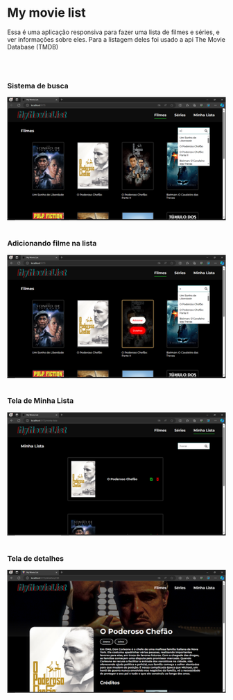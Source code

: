 <h1>My movie list</h1>

<p>
    Essa é uma aplicação responsiva para fazer uma lista de filmes e séries, e ver 
    informações sobre eles. Para a listagem deles foi usado a 
    api The Movie Database (TMDB) 
</p>
<br/><br/>

<h3>Sistema de busca</h3>
<img src="https://github.com/BrenodePaiva/my-movie-list/blob/master/src/assets/img/busca.png?raw=true" alt="buscar-filme"/>
<br/><br/>

<h3>Adicionando filme na lista</h3>
<img src="https://github.com/BrenodePaiva/my-movie-list/blob/master/src/assets/img/adicionar.png?raw=true" alt="adicionar-filme"/>
<br/><br/>

<h3>Tela de Minha Lista</h3>
<img src="https://github.com/BrenodePaiva/my-movie-list/blob/master/src/assets/img/minha_lista.png?raw=true" alt="minha-lista-tela"/>
<br/><br/>

<h3>Tela de detalhes</h3>
<img src="https://github.com/BrenodePaiva/my-movie-list/blob/master/src/assets/img/detalhes.png?raw=true" alt="detalhes-tela"/>
<br/><br/>

